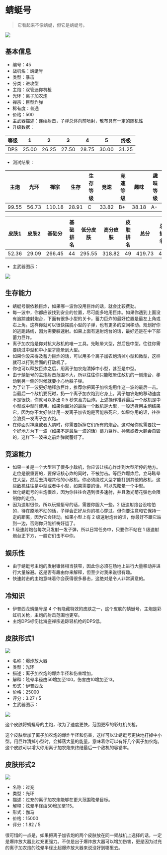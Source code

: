 # 蜻蜓号

> 它看起来不像蜻蜓，但它是蜻蜓号。

<img src="/ships/ship_45.png" style={{zoom:1}}/>

## 基本信息

- 编号：45
- 战机名：蜻蜓号
- 类型：暴击
- 分类：进攻型
- 主炮：双管迷你机枪
- 光环：离子加农炮
- 禅宗：巨型炸弹
- 稀有度：普通
- 价格：500
- 主武器描述：连续射击，子弹总体向前喷射，散布具有一定的随机性
- 升级数据：

| 等级 | 1 | 2 | 3 | 4 | 5 | 终极 |
|--|--|--|--|--|--|--|
| DPS | 25.00 | 26.25 | 27.50 | 28.75 | 30.00 | 31.25 |

- 测试结果：

| 主炮 | 光环 | 禅宗 | 生存 | 生存等级 | 竞速 | 竞速等级 | 趣味 | 趣味等级 |
|--|--|--|--|--|--|--|--|--|
| 99.55 | 56.73 | 110.18 | 28.91 | C | 33.82 | B+ | 38.18 | A- |

| 皮肤1 | 皮肤2 | 基础分 | 基础排名 | 低分皮肤 | 高分皮肤 | 皮肤排名 | 总分 | 总排名 |
|--|--|--|--|--|--|--|--|--|
| 52.36 | 29.09 | 266.45 | 44 | 295.55 | 318.82 | 49 | 419.73 | 48 |

- 主武器图示：

<img src="/illustration/main_45.gif" style={{zoom:1}}/>

## 生存能力

- 蜻蜓号很依赖巨炸，如果哪一波你没用巨炸的话，就会比较费劲。
- 每一波中，你都应该找到安全的位置，尽可能多地用巨炸。如果你遇到上面没有追踪速射炮台，下面有很多小型的关卡，蓄力巨炸的最好位置是最左上角或右上角。这样你就可以很快摆脱小型的子弹，也有更多的空间移动。规划好你的逃跑路线，因为需要躲速射。如果上面有速射炮台的话，最好还是在中下部蓄力巨炸。
- 离子加农炮是你对抗大敌机的唯一工具。先眩晕大型，然后是中型。往往你需要绕过中型和中小型才能晕到大型。
- 如果你没来得及蓄力巨炸的话，可以用多个离子加农炮清掉小型和微型，这样就可以打到后面的打敌机了。
- 你也可以释放巨炸之后，用离子加农炮清掉中小型，甚至是中型。
- 由于蜻蜓号的主炮射击范围不大，所以往往你只能眩晕住敌机的一侧炮台，移动到另一侧的时候就要小心地躲子弹。
- 为了让下一波更好地释放巨炸，推荐你把离子加农炮用作这一波的最后一击。当最后一个敌机要死时，扔一个离子加农炮到它身上。离子加农炮的移动速度不是很快，你就可以多出 0.5 秒来蓄力巨炸。上述操作推荐最后一个敌机是中小型或中型时使用。如果你面对的最后一个敌机是大型，一般选择用主炮结果它，因为你不太好估计用一发离子加农炮是否能杀死它，如果你用的话，往往会浪费一发离子加农炮。
- 在你面对神鹰或者大鹏时，你需要拆掉它们所有的炮台。这时候你就需要找一个好地方为下一波（如果不是最后一波的话）蓄力巨炸。神鹰或者大鹏会自毁的，这样下一波来之前炸弹就蓄好了。

## 竞速能力

- 如果一关是一个大型带了很多小敌机，你应该让核心炸炸到大型所停的地方。走位是很重要的，要保证核心炸的同时，不被肘击。等巨炸爆炸后，立马眩晕住大型，然后去清理其他的小敌机。你必须绕过大型才能打到其他的敌机，这些敌机往往是中型或者中小型，如果需要的话，可以先眩晕一个中型。
- 优化蜻蜓号的主炮很难，因为你往往会遇到很多速射，并且激光菊花弹也会限制你的走位。
- 因为速射很快，所以玩蜻蜓号的话，需要你胆大一些。2 级速射炮台没啥怕的，待在原地不动的话，子弹会正好从你的核心穿过。但你要注意和它保持一定的距离，因为它会转动。如果小型上有 2 级速射炮台的话，你最好不跟它站到一边，否则你只能祈祷好运了。
- 1 级速射炮台每次只发射一发子弹，所以日常任务中，只要你不站在 1 级速射炮台正下方，一般它们击不中你。

## 娱乐性

- 由于蜻蜓号主炮的发射锥体相当狭窄，因此你必须在场地上进行大量移动并进行大量躲避。这是否有趣由你来解释，但至少对我来说很有趣。
- 快速射击的主炮意味着你会获得很多暴击，这绝对是令人非常满意的。

## 冷知识

- 伊普西龙蜻蜓号是 4 个有隐藏特效的皮肤之一，这个皮肤的蜻蜓号，主炮是彩虹机关枪，主炮的射击范围也更窄。
- 主炮DPS标伤比海盗禅宗追踪轻机枪的DPS低。

## 皮肤形式1

<img src="/ships/ship_45_apex_1.png" style={{zoom:1}}/>

- 名称：爆炸放大器
- 类型：光环
- 描述：离子加农炮的爆炸半径和伤害增加。
- 解释：眩晕半径由50增加至100，伤害由10增加至13。
- 形式：伊普西龙
- 价格：25000
- 评分：3.27 / 5
- 主武器图示：

<img src="/illustration/main_45_epsilon.gif" style={{zoom:1}}/>

这个皮肤将蜻蜓号的主炮，改为了速度更快，范围更窄的彩虹机关枪。

这个皮肤增加了离子加农炮的爆炸半径和伤害，这样可以让蜻蜓号更快地打掉中小型。用巨炸清掉小型时，会掉落大量的能量，意味着你可以有好几个离子加农炮。这个皮肤可以增大你用离子加农炮来终结最后一个敌机的容错率。

## 皮肤形式2

<img src="/ships/ship_45_apex_2.png" style={{zoom:1}}/>

- 名称：过充
- 类型：光环
- 描述：过充的离子加农炮能够在更大范围眩晕目标。
- 解释：眩晕半径由50增加至115。
- 形式：伽马
- 价格：15000
- 评分：1.82 / 5

很可惜的一点是，如果把离子加农炮的两个皮肤放在同一架战机上选择的话，一定是爆炸放大器比过充更强力。不仅是出于爆炸放大器可以增加伤害，更是因为过充的离子加农炮的眩晕半径比起爆炸放大器来说没好到哪里去。
